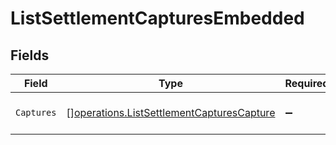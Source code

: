 # ListSettlementCapturesEmbedded


## Fields

| Field                                                                                                  | Type                                                                                                   | Required                                                                                               | Description                                                                                            |
| ------------------------------------------------------------------------------------------------------ | ------------------------------------------------------------------------------------------------------ | ------------------------------------------------------------------------------------------------------ | ------------------------------------------------------------------------------------------------------ |
| `Captures`                                                                                             | [][operations.ListSettlementCapturesCapture](../../models/operations/listsettlementcapturescapture.md) | :heavy_minus_sign:                                                                                     | An array of capture objects.                                                                           |